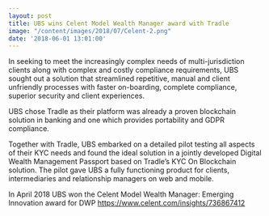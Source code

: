 ```yaml
---
layout: post
title: UBS wins Celent Model Wealth Manager award with Tradle
image: "/content/images/2018/07/Celent-2.png"
date: '2018-06-01 13:01:00'
---
```


In seeking to meet the increasingly complex needs of multi-jurisdiction clients along with complex and costly compliance requirements, UBS sought out a solution that streamlined repetitive, manual and client unfriendly processes with faster on-boarding, complete compliance, superior security and client experiences. 

UBS chose Tradle as their platform was already a proven blockchain solution in banking and one which provides portability and GDPR compliance.

Together with Tradle, UBS embarked on a detailed pilot testing all aspects of their KYC needs and found the ideal solution in a jointly developed Digital Wealth Management Passport based on Tradle’s KYC On Blockchain solution. The pilot gave UBS a fully functioning product for clients, intermediaries and relationship managers on web and mobile.

In April 2018 UBS won the Celent Model Wealth Manager: Emerging Innovation award for DWP
https://www.celent.com/insights/736867412

